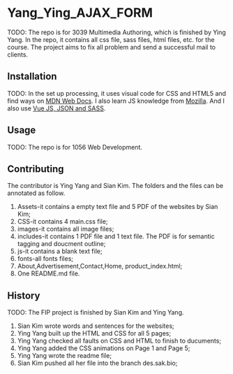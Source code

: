# Yang_Ying_AJAX_FORM

TODO: The repo is for 3039 Multimedia Authoring, which is finished by Ying Yang. In the repo, it contains all css file, sass files, html files, etc. for the course. The project aims to fix all problem and send a successful mail to clients.


## Installation
TODO: In the set up processing, it uses visual code for CSS and HTML5 and find ways on [MDN Web Docs](https://developer.mozilla.org/en-US/). I also learn JS knowledge from [Mozilla](https://developer.mozilla.org/fr/docs/Web/JavaScript).
And I also use [Vue JS, JSON and SASS](https://www.adobe.com/ca_fr/).


## Usage
TODO: The repo is for 1056 Web Development.

## Contributing
The contributor is Ying Yang and Sian Kim. The folders and the files can be annotated as follow.
1. Assets-it contains a empty text file and 5 PDF of the websites by Sian Kim;
2. CSS-it contains 4 main.css file;
3. images-it contains all image files;
4. includes-it contains 1 PDF file and 1 text file. The PDF is for semantic tagging and doucment outline;
5. js-it contains a blank text file;
6. fonts-all fonts files;
7. About,Advertisement,Contact,Home, product_index.html;
8. One README.md file.

## History
TODO: 
The FIP project is finished by Sian Kim and Ying Yang.
1. Sian Kim wrote words and sentences for the websites;
2. Ying Yang built up the HTML and CSS  for all 5 pages;
3. Ying Yang checked all faults on CSS and HTML to finish to ducuments; 
4. Ying Yang added the CSS animations on Page 1 and Page 5;
5. Ying Yang wrote the readme file;
6. Sian Kim pushed all her file into the branch des.sak.bio;
